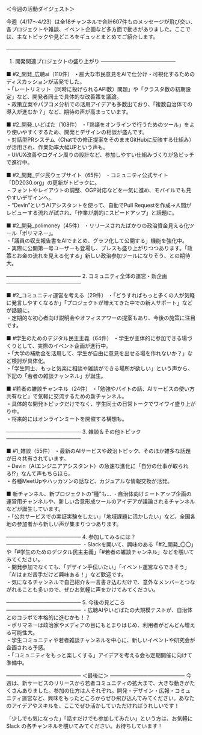 ＜今週の活動ダイジェスト＞

今週（4/17～4/23）は全18チャンネルで合計607件ものメッセージが飛び交い、各プロジェクトや雑談、イベント企画など多方面で動きがありました。ここでは、主なトピックや見どころをギュッとまとめてご紹介します。

────────────────────
1. 開発関連プロジェクトの盛り上がり
────────────────────

■ #2_開発_広聴ai（110件）
・膨大な市民意見をAIで仕分け・可視化するためのディスカッションが活発でした。  
・「レートリミット（同時に投げられるAPI数）問題」や「クラスタ数の初期設定」など、開発者同士で具体的な改善策を議論。  
・政策立案やパブコメ分析での活用アイデアも多数出ており、「複数自治体での導入が進むか？」など、期待の声が高まっています。

■ #2_開発_いどばた（108件）
・「熟議をオンラインで行うためのツール」をより使いやすくするため、開発とデザインの相談が盛んです。  
・対話型PRシステム（Chatでの修正提案をそのままGitHubに反映する仕組み）が活用され、作業効率大幅UPという声も。  
・UI/UX改善やログイン周りの設計など、参加しやすい仕組みづくりが急ピッチで進行中。

■ #2_開発_デジ民ウェブサイト（65件）
・コミュニティ公式サイト「DD2030.org」の更新がトピックに。  
・フォントやレイアウトの調整、OGP対応などを一気に進め、モバイルでも見やすいデザインへ。  
・“Devin”というAIアシスタントを使って、自動でPull Requestを作成→人間がレビューする流れが試され、「作業が劇的にスピードアップ」と話題に。

■ #2_開発_polimoney（45件）
・リリースされたばかりの政治資金見える化ツール「ポリマネー」。  
・「議員の収支報告書をAIでまとめ、グラフ化して公開する」機能を強化中。  
・実際に公開第一号ユーザーも登場し、プレスも盛り上がりつつあります。「政策とお金の流れを見える化する」新しい政治参加ツールになりそう、との期待大。

────────────────────
2. コミュニティ全体の運営・新企画
────────────────────

■ #2_コミュニティ運営を考える（29件）
・「どうすればもっと多くの人が気軽に発言しやすくなるか」「プロジェクトが増えてきた中での新人サポート」などが話題に。  
・定期的な初心者向け説明会やオフィスアワーの提案もあり、今後の施策に注目です。

■ #学生のためのデジタル民主主義（64件）
・学生が主体的に参加できる場づくりとして、実際のイベント企画が進行中。  
・「大学の補助金を活用して、学生が自由に意見を出せる場を作れないか？」など検討が具体化。  
・「学生同士、もっと気楽に相談や雑談ができる場所が欲しい」という声から、下記の「若者の雑談チャンネル」が誕生。

■ #若者の雑談チャンネル（24件）
・「勉強やバイトの話、AIサービスの使い方共有など」で気軽に交流するための新チャンネル。  
・具体的な開発トピックだけでなく、学生同士の日常トークでワイワイ盛り上がり中。  
・将来的にはオンラインミートを開催する構想も。

────────────────────
3. 雑談＆その他トピック
────────────────────

■ #1_雑談（55件）
・最新のAIサービスや政治トピック、そのほか雑多な話題が日々共有されています。  
・Devin（AIエンジニアアシスタント）の急速な進化に「自分の仕事が取られる!?」なんて声もちらほら。  
・各種MeetUpやハッカソンの話など、カジュアルな情報交換が活発。

■ 新チャンネル、新プロジェクトの“種”も…
・自治体向けミートアップ企画の運営用チャンネルや、新しい合意形成ツールのアイデアが議論されるチャンネルなどが誕生しています。  
・「公共サービスでの実証実験をしたい」「地域課題に活かしたい」など、全国各地の参加者から新しい声が集まりつつあります。

────────────────────
4. 参加してみるには？
────────────────────
・Slackを開いて、興味のある「#2_開発_〇〇」や「#学生のためのデジタル民主主義」「#若者の雑談チャンネル」などを覗いてみてください。  
・開発参加でなくても、「デザイン手伝いたい」「イベント運営ならできそう」「AIはまだ苦手だけど興味ある！」など歓迎です。  
・気になるチャンネルで自己紹介＆一言書き込むだけで、意外なメンバーとつながれることも多いので、ぜひお気軽に声をかけてみてください。

────────────────────
5. 今後の見どころ
────────────────────
・広聴AIやいどばたの大規模テストが、自治体とのコラボで本格的に進むかも！？  
・ポリマネーは政治家やメディアの目にもとまりはじめ、利用者がどんどん増える可能性大。  
・学生コミュニティや若者雑談チャンネルを中心に、新しいイベントや研究会が企画される予感。  
・「コミュニティをもっと楽しくする」アイデアを考える会も定期開催に向けて準備中。

────────────────────
＜最後に＞
────────────────────
今週は、新サービスのリリースから若者コミュニティの拡大まで、大きな動きがたくさんありました。参加の仕方は人それぞれ。開発・デザイン・広報・コミュニティ運営など、興味をもったところからぜひ飛び込んでみてください。あなたのアイデアやスキルを、ここでぜひ活かしていただければうれしいです！  

「少しでも気になった」「話すだけでも参加してみたい」という方は、お気軽に Slack の各チャンネルを覗いてみてください。お待ちしています！